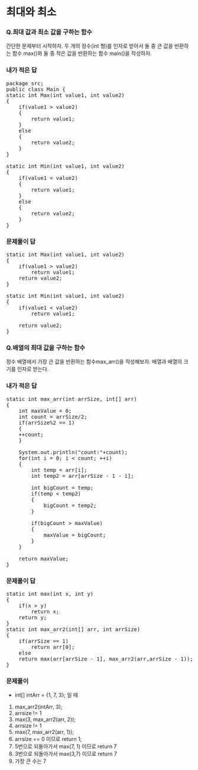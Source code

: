 # 최대와 최소
### Q.최대 값과 최소 값을 구하는 함수

간단한 문제부터 시작하자. 두 개의 정수(int 형)를 인자로 받아서 둘 중 큰 값을 반환하는 함수  max()와
둘 중 작은 값을 반환하는 함수 main()을 작성하자.

### 내가 적은 답
<pre>
package src;
public class Main {
static int Max(int value1, int value2)
{
    if(value1 > value2)
    {
        return value1;
    }
    else
    {
        return value2;
    }
}
       
static int Min(int value1, int value2)
{
    if(value1 < value2)
    {
        return value1;
    }
    else
    {
        return value2;
    }
}     
</pre>

### 문제풀이 답
<pre>
static int Max(int value1, int value2)
{
    if(value1 > value2)
        return value1;
    return value2;
}
       
static int Min(int value1, int value2)
{
    if(value1 < value2)
        return value1;
       
    return value2;
}
</pre>


### Q.배열의 최대 값을 구하는 함수

정수 배열에서 가장 큰 값을 반환하는 함수max_arr()을 작성해보자.
배열과 배열의 크기를 인자로 받는다.

### 내가 적은 답
<pre>
static int max_arr(int arrSize, int[] arr)
{
    int maxValue = 0;
    int count = arrSize/2;
    if(arrSize%2 == 1)
    {
    ++count;                   
    }
    
    System.out.println("count:"+count);
    for(int i = 0; i < count; ++i)
    {
        int temp = arr[i];
        int temp2 = arr[arrSize - 1 - i];
                                  
        int bigCount = temp;
        if(temp < temp2)
        {
            bigCount = temp2;
        }
                     
        if(bigCount > maxValue)
        {
            maxValue = bigCount;
        }
    }
              
    return maxValue;
}
</pre>

### 문제풀이 답
<pre>
static int max(int x, int y)
{
    if(x > y)
        return x;
    return y;
}
static int max_arr2(int[] arr, int arrSize)
{
    if(arrSize == 1)
        return arr[0];
    else
    return max(arr[arrSize - 1], max_arr2(arr,arrSize - 1));
}
</pre>

### 문제풀이
* int[] intArr = {1, 7, 3}; 일 때 <br/>
1. max_arr2(intArr, 3);
2. arrsize != 1
3. max(3, max_arr2(arr, 2));
4. arrsize != 1
5. max(7, max_arr2(arr, 1));
6. arrsize == 0 이므로 return 1;
7. 5번으로 되돌아가서 max(7, 1) 이므로 return 7
8. 3번으로 되돌아가서 max(3,7) 이므로 return 7
9. 가장 큰 수는 7
